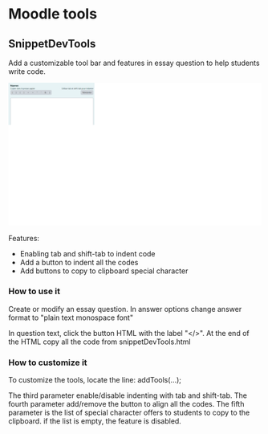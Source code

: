 # Moodle tools
## SnippetDevTools
Add a customizable tool bar and features in essay question to help students write code. 

![Preview](https://github.com/mathieu55/MoodleTools/blob/master/doc/img/DevToolsPreview.png?raw=true)

Features:
- Enabling tab and shift-tab to indent code 
- Add a button to indent all the codes
- Add buttons to copy to clipboard special character

### How to use it
Create or modify an essay question.
In answer options change answer format to "plain text monospace font"

In question text, click the button HTML with the label "</>".
At the end of the HTML copy all the code from snippetDevTools.html

### How to customize it
To customize the tools, locate the line: addTools(...);

The third parameter enable/disable indenting with tab and shift-tab.
The fourth parameter add/remove the button to align all the codes.
The fifth parameter is the list of special character offers to students to copy to the clipboard.
if the list is empty, the feature is disabled.

